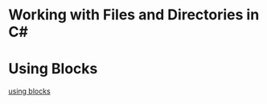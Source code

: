 # Working with Files and Directories in C#

# Using Blocks
[using blocks](https://docs.microsoft.com/en-us/dotnet/csharp/language-reference/keywords/using-statement)
```C#

```
